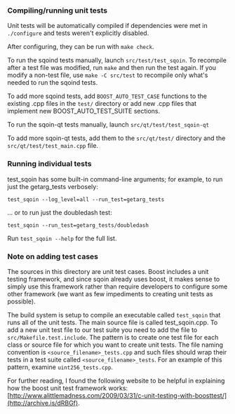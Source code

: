 ### Compiling/running unit tests

Unit tests will be automatically compiled if dependencies were met in `./configure`
and tests weren't explicitly disabled.

After configuring, they can be run with `make check`.

To run the sqoind tests manually, launch `src/test/test_sqoin`. To recompile
after a test file was modified, run `make` and then run the test again. If you
modify a non-test file, use `make -C src/test` to recompile only what's needed
to run the sqoind tests.

To add more sqoind tests, add `BOOST_AUTO_TEST_CASE` functions to the existing
.cpp files in the `test/` directory or add new .cpp files that
implement new BOOST_AUTO_TEST_SUITE sections.

To run the sqoin-qt tests manually, launch `src/qt/test/test_sqoin-qt`

To add more sqoin-qt tests, add them to the `src/qt/test/` directory and
the `src/qt/test/test_main.cpp` file.

### Running individual tests

test_sqoin has some built-in command-line arguments; for
example, to run just the getarg_tests verbosely:

    test_sqoin --log_level=all --run_test=getarg_tests

... or to run just the doubledash test:

    test_sqoin --run_test=getarg_tests/doubledash

Run `test_sqoin --help` for the full list.

### Note on adding test cases

The sources in this directory are unit test cases.  Boost includes a
unit testing framework, and since sqoin already uses boost, it makes
sense to simply use this framework rather than require developers to
configure some other framework (we want as few impediments to creating
unit tests as possible).

The build system is setup to compile an executable called `test_sqoin`
that runs all of the unit tests.  The main source file is called
test_sqoin.cpp. To add a new unit test file to our test suite you need
to add the file to `src/Makefile.test.include`. The pattern is to create
one test file for each class or source file for which you want to create
unit tests.  The file naming convention is `<source_filename>_tests.cpp`
and such files should wrap their tests in a test suite
called `<source_filename>_tests`. For an example of this pattern,
examine `uint256_tests.cpp`.

For further reading, I found the following website to be helpful in
explaining how the boost unit test framework works:
[http://www.alittlemadness.com/2009/03/31/c-unit-testing-with-boosttest/](http://archive.is/dRBGf).
